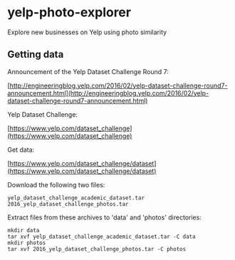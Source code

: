 # yelp-photo-explorer
Explore new businesses on Yelp using photo similarity

## Getting data

Announcement of the Yelp Dataset Challenge Round 7:

[http://engineeringblog.yelp.com/2016/02/yelp-dataset-challenge-round7-announcement.html](http://engineeringblog.yelp.com/2016/02/yelp-dataset-challenge-round7-announcement.html)

Yelp Dataset Challenge:

[https://www.yelp.com/dataset_challenge](https://www.yelp.com/dataset_challenge)

Get data:

[https://www.yelp.com/dataset_challenge/dataset](https://www.yelp.com/dataset_challenge/dataset)

Download the following two files:

```
yelp_dataset_challenge_academic_dataset.tar
2016_yelp_dataset_challenge_photos.tar
```

Extract files from these archives to 'data' and 'photos' directories:

```
mkdir data
tar xvf yelp_dataset_challenge_academic_dataset.tar -C data
mkdir photos
tar xvf 2016_yelp_dataset_challenge_photos.tar -C photos
```
